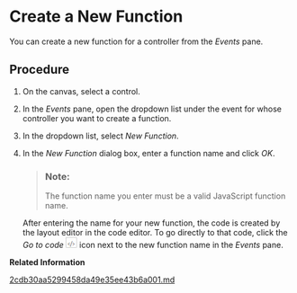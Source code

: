 <!-- loiob9cfeb17a9f7493993ccb50df1e7a10c -->

# Create a New Function

You can create a new function for a controller from the *Events* pane.



## Procedure

1.  On the canvas, select a control.

2.  In the *Events* pane, open the dropdown list under the event for whose controller you want to create a function.

3.  In the dropdown list, select *New Function*.

4.  In the *New Function* dialog box, enter a function name and click *OK*.

    > ### Note:  
    > The function name you enter must be a valid JavaScript function name.

    After entering the name for your new function, the code is created by the layout editor in the code editor. To go directly to that code, click the *Go to code* ![](images/events_icon_91db674.jpg) icon next to the new function name in the *Events* pane.


**Related Information**  


[2cdb30aa5299458da49e35ee43b6a001.md](2cdb30aa5299458da49e35ee43b6a001.md)

